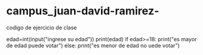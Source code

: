 # campus_juan-david-ramirez-
codigo de ejercicio de clase

edad=int(input("ingrese su edad"))
print(edad)
if edad>=18:
        print("es mayor de edad puede votar")
else:
        print("es menor de edad no uede votar")
